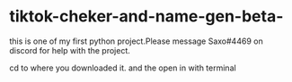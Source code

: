 # tiktok-cheker-and-name-gen-beta-
this is one of my first python project.Please message Saxo#4469 on discord for help with the project.
 
 
 
 cd to where you downloaded it.
 and the open in with terminal 
